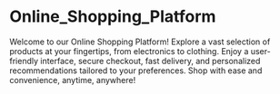 # Online_Shopping_Platform
Welcome to our Online Shopping Platform! Explore a vast selection of products at your fingertips, from electronics to clothing. Enjoy a user-friendly interface, secure checkout, fast delivery, and personalized recommendations tailored to your preferences. Shop with ease and convenience, anytime, anywhere!
